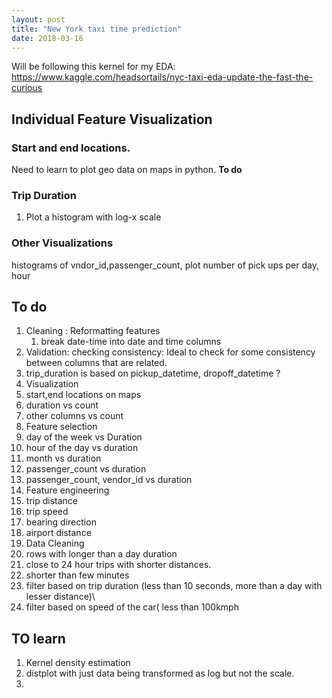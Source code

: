 ```yaml
---
layout: post
title: "New York taxi time prediction"
date: 2018-03-16
---
```

Will be following this kernel for my EDA: https://www.kaggle.com/headsortails/nyc-taxi-eda-update-the-fast-the-curious


## Individual Feature Visualization

### Start and end locations.
Need to learn to plot geo data on maps in python.  **To do**

### Trip Duration
 1. Plot a histogram with log-x scale

### Other Visualizations
histograms of vndor_id,passenger_count,
plot number of pick ups per day, hour

## To do
1. Cleaning : Reformatting features
   1. break date-time into date and time columns
2. Validation:  checking consistency: Ideal to check for some consistency between columns that are related.
  1. trip_duration is based on pickup_datetime, dropoff_datetime ?
3. Visualization
  1. start,end locations on maps
  2. duration vs count
  3. other columns vs count
4. Feature selection
  1. day of the week vs Duration
  2. hour of the day vs duration
  3. month vs duration
  4. passenger_count vs duration
  5. passenger_count, vendor_id vs duration
5. Feature engineering
  1. trip distance
  2. trip speed
  3. bearing direction
  4. airport distance
6. Data Cleaning
  1. rows with longer than a day duration
  2. close to 24 hour trips with shorter distances.
  3. shorter than few minutes
  4. filter based on trip duration (less than 10 seconds, more than a day with lesser distance)\
  5. filter based on speed of the car( less than 100kmph


## TO learn
1. Kernel density estimation
2. distplot with just data being transformed as log but not the scale.
3.
